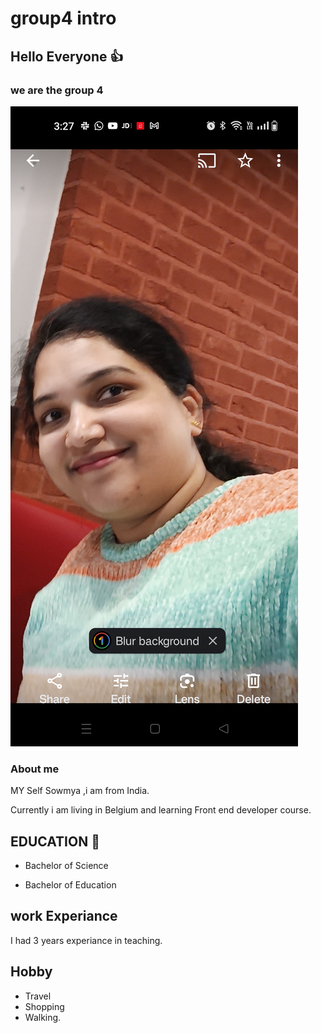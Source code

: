 # group4 intro

## Hello Everyone 👍

### we are the group 4

![sowmya](../img/sowmy.jpg)

### About me

MY Self Sowmya ,i am from India.

Currently i am living in Belgium and learning Front end developer course.

## EDUCATION 🥇

- Bachelor of Science

- Bachelor of Education

## work Experiance

I had 3 years experiance in teaching.

## Hobby

- Travel
- Shopping
- Walking.
